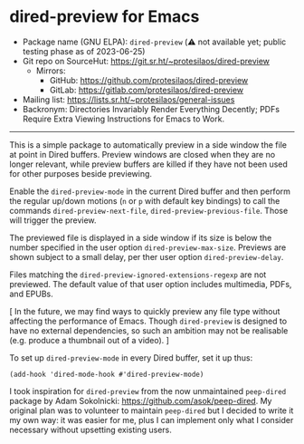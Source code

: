 # dired-preview for Emacs

+ Package name (GNU ELPA): `dired-preview` (⚠️ not available yet;
  public testing phase as of 2023-06-25)
+ Git repo on SourceHut: <https://git.sr.ht/~protesilaos/dired-preview>
  - Mirrors:
    + GitHub: <https://github.com/protesilaos/dired-preview>
    + GitLab: <https://gitlab.com/protesilaos/dired-preview>
+ Mailing list: <https://lists.sr.ht/~protesilaos/general-issues>
+ Backronym: Directories Invariably Render Everything Decently; PDFs
  Require Extra Viewing Instructions for Emacs to Work.

* * *

This is a simple package to automatically preview in a side window the
file at point in Dired buffers.  Preview windows are closed when they
are no longer relevant, while preview buffers are killed if they have
not been used for other purposes beside previewing.

Enable the `dired-preview-mode` in the current Dired buffer and then
perform the regular up/down motions (`n` or `p` with default key
bindings) to call the commands `dired-preview-next-file`,
`dired-preview-previous-file`.  Those will trigger the preview.

The previewed file is displayed in a side window if its size is below
the number specified in the user option `dired-preview-max-size`.
Previews are shown subject to a small delay, per ther user option
`dired-preview-delay`.

Files matching the `dired-preview-ignored-extensions-regexp` are not
previewed.  The default value of that user option includes multimedia,
PDFs, and EPUBs.

[ In the future, we may find ways to quickly preview any file type
  without affecting the performance of Emacs.  Though `dired-preview`
  is designed to have no external dependencies, so such an ambition
  may not be realisable (e.g. produce a thumbnail out of a video). ]

To set up `dired-preview-mode` in every Dired buffer, set it up thus:

```elisp
(add-hook 'dired-mode-hook #'dired-preview-mode)
```

I took inspiration for `dired-preview` from the now unmaintained
`peep-dired` package by Adam Sokolnicki: <https://github.com/asok/peep-dired>.
My original plan was to volunteer to maintain `peep-dired` but I
decided to write it my own way: it was easier for me, plus I can
implement only what I consider necessary without upsetting existing
users.
